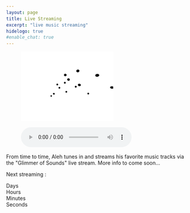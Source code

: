 ```yaml
---
layout: page
title: Live Streaming
excerpt: "live music streaming"
hidelogo: true
#enable_chat: true
---
```

<figure>
<img src="/images/dancing-particles.gif" alt="dancing-particles-image" class="center non-selectable"/>
</figure>
<!-- <script type="text/javascript">var cstrpuid = 397415;var cstrpwidth = "450";var cstrpheight = "300";</script>
<script type="text/javascript" src="http://cdn.caster.fm/0070B7/widgets/player.js"></script><a id="cstrplb" href="http://www.caster.fm/">Free Shoutcast Hosting</a><a id="cstrplb2" href="http://www.caster.fm/">Radio Stream Hosting</a>
<div id="cstrpdiv" class="center"></div> -->
<figure class="center">
<audio id="my-radio" controls autoplay name="media" preload="metadata"><source src="http://shaincast.caster.fm:30567/listen.mp3?authn8a90238553c5d55f44829c5edebb269e" type="audio/mpeg">Your browser does not support the audio element.</audio>
</figure>
From time to time, Aleh tunes in and  streams his favorite music tracks via the "Glimmer of Sounds" live stream. More info to come soon...

Next  streaming : <span id="next-streaming" class="quote-text" title="2016-09-25T19:30:00+02:00"></span>

<div id="clockdiv" class="center non-selectable">
  <div>
    <span class="days"></span>
    <div class="smalltext">Days</div>
  </div>
  <div>
    <span class="hours"></span>
    <div class="smalltext">Hours</div>
  </div>
  <div>
    <span class="minutes"></span>
    <div class="smalltext">Minutes</div>
  </div>
  <div>
    <span class="seconds"></span>
    <div class="smalltext">Seconds</div>
  </div>
</div>

<script type="text/javascript">
    var streamdate = document.getElementById('next-streaming');
    var deadline = new Date( streamdate.getAttribute('title') ); 
	streamdate.innerHTML = deadline.toString();
	
	function getTimeRemaining(endtime) {
		var seconds = 0;
		var minutes = 0;
		var hours = 0;
		var days = 0;	
		var nowdate = new Date();
		var t = Date.parse(endtime) - Date.parse(nowdate);
		if (endtime > nowdate) {
			var seconds = Math.floor((t / 1000) % 60);
			var minutes = Math.floor((t / 1000 / 60) % 60);
			var hours = Math.floor((t / (1000 * 60 * 60)) % 24);
			var days = Math.floor(t / (1000 * 60 * 60 * 24));
		} else {
			t = 0;
		}
		return {
			'total': t,
			'days': days,
			'hours': hours,
			'minutes': minutes,
			'seconds': seconds
		};
	}

	function initializeClock(id, endtime) {
		var clock = document.getElementById(id);
		var daysSpan = clock.querySelector('.days');
		var hoursSpan = clock.querySelector('.hours');
		var minutesSpan = clock.querySelector('.minutes');
		var secondsSpan = clock.querySelector('.seconds');

		function updateClock() {
			var t = getTimeRemaining(endtime);
			daysSpan.innerHTML = ('0' + t.days).slice(-2);
			hoursSpan.innerHTML = ('0' + t.hours).slice(-2);
			minutesSpan.innerHTML = ('0' + t.minutes).slice(-2);
			secondsSpan.innerHTML = ('0' + t.seconds).slice(-2);
			if (t.total <= 0) {
			  clearInterval(timeinterval);
			}
		}

		updateClock();
		var timeinterval = setInterval(updateClock, 1000);
	}
	initializeClock('clockdiv', deadline);
</script>

<script type="text/javascript">
	/*var jsmediatags = window.jsmediatags;
	//jsmediatags.Config.setDisallowedXhrHeaders(['If-Modified-Since', 'Content-Length', 'Content-Range', 'Range']);
	jsmediatags.Config.EXPERIMENTAL_avoidHeadRequests();
	jsmediatags.read("http://web.ist.utl.pt/antonio.afonso/www.aadsm.net/libraries/id3/music/Advent_Chamber_Orchestra_-_05_-_Dvorak_-_Serenade_for_Strings_Op22_in_E_Major_larghetto.mp3", {
	  onSuccess: function(tag) {
		console.log(tag);
	  },
	  onError: function(error) {
		console.log(error);
	  }
	});*/
</script>
